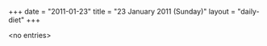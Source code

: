 +++
date = "2011-01-23"
title = "23 January 2011 (Sunday)"
layout = "daily-diet"
+++

\<no entries\>
